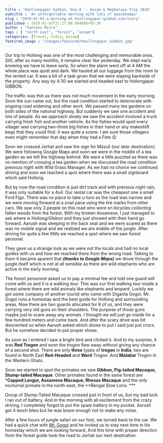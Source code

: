 ```yaml
---
title : 'Hoollongapar Gibbon, Day-8 -- Assam & Meghalaya Trip 2018'
subtitle : 'An unforgettable morning with lots of goosebumps'
slug : "2020-01-03-a-morning-at-hoollongapar-gibbon-sanctuary"
published : 2020-01-03T21:27:00.004000+05:30
author : "Santanu Misra"
tags : [ "north east", "forest", "assam"]
categories: [Travel, India, Assam]
featured_image : "/images/featured/Hoollongapar_Gibbon.jpg"
---
```


Our trip to Hollong was one of the most challenging and memorable ones. Still, after so many months, it remains clear like yesterday. We slept early knowing we have to leave early. So when the alarm went off at 4 AM the whole place was quiet and dark. We hauled all our luggage from the room to the rented car. It was a bit of a task given that we were staying backside of the property. Any way by 4:30 we started and headed east to Hollongapar GIBBON.  

The traffic was thin as there was not much movement in the early morning. Soon the sun came out, but the road condition started to deteriorate with ongoing road widening and other work. We passed many tea gardens on both sides of the national highway. But suddenly we saw one accident and lots of people. As we approach slowly we saw the accident involved a truck carrying fresh fish and another vehicle. As the fishes would spoil every villager was carrying two-three big fishes in their hand or any makeshift begs that they could find. It was quite a scene. I am sure those villagers even might remember that day when they had a Fete 😊  

Soon we crossed Jorhat and saw the sign for Mazuli (our later destination). We were following Google Maps and soon we were in the middle of a tea garden as we left the highway
behind. We were a little puzzled as there was no mention of crossing a tea garden when we discussed the road condition previous night with Wild Grass Manager. As we had no choice we continued driving and soon we reached a spot where there was a small signboard which said Hollong. 

But by now the road condition is just dirt track and with previous night rain, it was only suitable for a 4x4. Our rental car was the cheapest one a small Ford Figo. There was no place to take u-turn as the road was narrow and we were moving forward at a snail pace using the tire marks from other cars. We saw only 3 people on this road who were on bicycles
collecting fallen woods from the forest. With my broken Assamese, I just managed to ask where is Hollong/Gibbon and they just showed with their hand go forward. Aarush was sleeping in the back seat and we were scared as there was no mobile signal and we realized we are middle of the jungle. After driving for quite a few KMs we reached a spot where we saw forest personal. 

They gave us a strange look as we were not the locals and had no local guides with us and how we reached there from the wrong road. Talking to them it became aparent that  ***(thanks to Google Maps)*** we drove through the jungle itself which is not at all sensible as there are wild elephants who are active in the early morning.  

The forest personnel asked us to pay a minimal fee and told one guard will come with us and it is a walking tour. This was our first walking tour inside a forest where there are wild animals like elephants and leopard. Luckily we got some company of another tourist who came with Diganta Gogoi. Mr. Gogoi runs a homestay and the best guide for Hollong and surrounding areas. Now there are two guards allocated for 6 of us, and they were carrying very old guns on their shoulders. The purpose of those guns maybe just to scare away any animals. I thought we will just go inside for a few hundred meters and come back. And after the scary drive was bit disoriented so when Aarush asked which shoes to put I said just put crocs. But he somehow decided to put proper shoes. 

As soon as I entered I saw a bright bird and clicked it. And to my surprise, it was **Red Trogon** and soon the trogon flew away without giving any chance of a second shot. There are only **three** types of **trogon** in **India**, two are found in North East **Red-Headed** and **Ward** Trogon. And **Malabar** Trogon in the Western Ghats. 

Soon we started to spot the primates we saw **Gibbon, Pig-tailed Macaque, Stump-tailed Macaque**. Other primates found in the same forest are ***Capped Langur, Assamese Macaque, Rhesus Macaque** and the only <span class="underline">nocturnal primate</span> in the north-east, the **Bengal Slow Loris. ***

Group of Stump-Tailed Macaque crossed just in front of us, but my bad luck I ran out of battery. And in the morning with all excitement from the crazy driving, I completely forgot to put the spare battery in my pocket. Asrush got 4 leech bites but he was brave enough not to make any noise.  

After a few hours of jungle safari on our foot, we turned back to the car. We had a quick chat with [Mr. Gogoi](https://www.facebook.com/thegibbontravels/) and he invited us to
stay next time in his homestay which we are looking forward, And this time with proper direction from the forest guide took the road to Jorhat our next destination.
